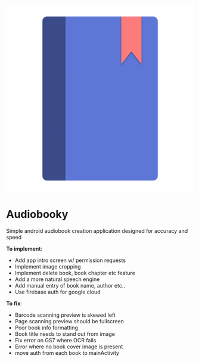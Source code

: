 ![Alt Text](https://raw.githubusercontent.com/Karsten12/Audiobooky/master/app/src/main/ic_launcher2-web.png)

# Audiobooky
Simple android audiobook creation application designed for accuracy and speed

**To implement**:
- Add app intro screen w/ permission requests
- Implement image cropping
- Implement delete book, book chapter etc feature
- Add a more natural speech engine
- Add manual entry of book name, author etc..
- Use firebase auth for google cloud


**To fix**:
- Barcode scanning preview is skewed left
- Page scanning preview should be fullscreen
- Poor book info formatting 
- Book title needs to stand out from image
- Fix error on GS7 where OCR fails
- Error where no book cover image is present
- move auth from each book to mainActivity
